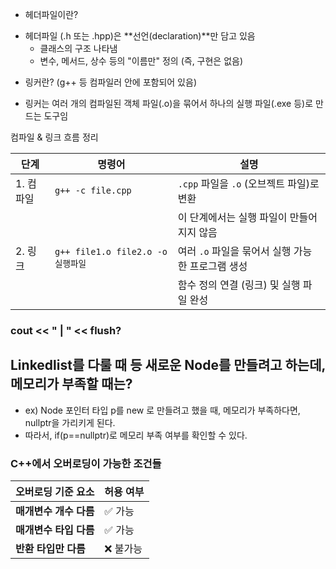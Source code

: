 * 헤더파일이란?

- 헤더파일 (.h 또는 .hpp)은 **선언(declaration)**만 담고 있음
    + 클래스의 구조 나타냄
    + 변수, 메서드, 상수 등의 "이름만" 정의 (즉, 구현은 없음)

* 링커란? (g++ 등 컴파일러 안에 포함되어 있음)

- 링커는 여러 개의 컴파일된 객체 파일(.o)을 묶어서 하나의 실행 파일(.exe 등)로 만드는 도구임

컴파일 & 링크 흐름 정리

| 단계       | 명령어                               | 설명                                               |
|------------|---------------------------------------|----------------------------------------------------|
| 1. 컴파일  | `g++ -c file.cpp`                     | `.cpp` 파일을 `.o` (오브젝트 파일)로 변환         |
|            |                                       | 이 단계에서는 실행 파일이 만들어지지 않음         |
| 2. 링크    | `g++ file1.o file2.o -o 실행파일`     | 여러 `.o` 파일을 묶어서 실행 가능한 프로그램 생성 |
|            |                                       | 함수 정의 연결 (링크) 및 실행 파일 완성           |

### cout << " | " << flush?

## Linkedlist를 다룰 때 등 새로운 Node를 만들려고 하는데, 메모리가 부족할 때는?
- ex) Node 포인터 타입 p를 new 로 만들려고 했을 때, 메모리가 부족하다면, nullptr을 가리키게 된다.
- 따라서, if(p==nullptr)로 메모리 부족 여부를 확인할 수 있다. 

### C++에서 오버로딩이 가능한 조건들

| 오버로딩 기준 요소     | 허용 여부 |
| -------------- | ----- |
| **매개변수 개수 다름** | ✅ 가능  |
| **매개변수 타입 다름** | ✅ 가능  |
| **반환 타입만 다름**  | ❌ 불가능 |
